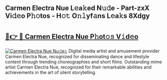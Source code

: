 ## Carmen Electra Nue L𝚎a𝚔ed N𝚞𝚍e - Part-zxX Vi𝚍𝚎o P𝚑𝚘tos - H𝚘𝚝 O𝚗𝚕yf𝚊ns L𝚎a𝚔s 8Xdgy

# <h2><a href="http://kf90f5.oniu.top/?m=Carmen+Electra+Nue">🔗👉 🔴 Carmen Electra Nue P𝚑ot𝚘𝚜 V𝚒d𝚎o</a></h2>

[![Carmen Electra Nue Nu𝚍e𝚜](https://i.imgur.com/0qMVB7G.gif)](http://kf90f5.oniu.top/?m=Carmen+Electra+Nue)
Digital media artist and amusement provider Carmen Electra Nue, recognized for disseminating dance and lifestyle content through trending choreographies and short films. Outstanding mime artist Carmen Electra Nue, recognized for their remarkable abilities and achievements in the art of silent storytelling.  
